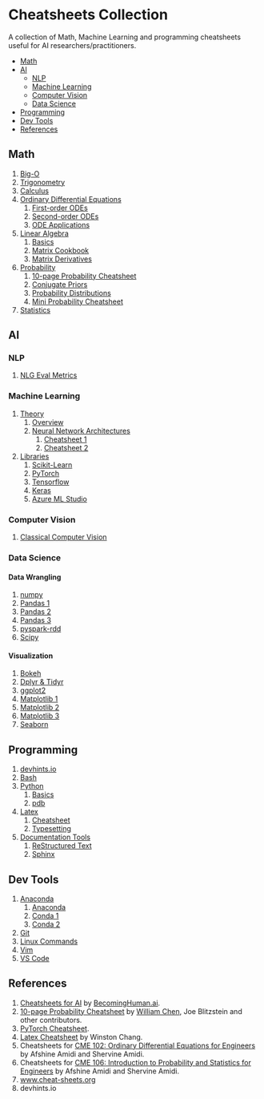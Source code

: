 # Cheatsheets Collection

A collection of Math, Machine Learning and programming cheatsheets useful for AI researchers/practitioners.

- [Math](#math)
- [AI](#ai)
  - [NLP](#nlp)
  - [Machine Learning](#machine-learning)
  - [Computer Vision](#computer-vision)
  - [Data Science](#data-science)
- [Programming](#programming)
- [Dev Tools](#dev-tools)
- [References](#references)

## Math

1. [Big-O](src/becoming-human-ai/splits/big-O.pdf)
2. [Trigonometry](src/stanford-cme-102-ordinary-differential-equations/trigonometry.pdf)
3. [Calculus](src/stanford-cme-102-ordinary-differential-equations/calculus.pdf)
4. [Ordinary Differential Equations](cheatsheets/math/ordinary-differential-equations/)
   1. [First-order ODEs](src/stanford-cme-102-ordinary-differential-equations/cheatsheet-first-ode.pdf)
   2. [Second-order ODEs](src/stanford-cme-102-ordinary-differential-equations/cheatsheet-second-ode.pdf)
   3. [ODE Applications](src/stanford-cme-102-ordinary-differential-equations/cheatsheet-applications.pdf)
5. [Linear Algebra](cheatsheets/math/linear-algebra/)
   1. [Basics](src/stanford-cme-102-ordinary-differential-equations/linear-algebra.pdf)
   2. [Matrix Cookbook](cheatsheets/math/linear-algebra/matrixcookbook.pdf)
   3. [Matrix Derivatives](cheatsheets/math/linear-algebra/matrix-derivatives.pdf)
6. [Probability](cheatsheets/math/probability/)
   1. [10-page Probability Cheatsheet](src/probability-cheatsheet/probability_cheatsheet.pdf)
   2. [Conjugate Priors](cheatsheets/math/probability/conjugate-priors.png)
   3. [Probability Distributions](cheatsheets/math/probability/distributions.pdf)
   4. [Mini Probability Cheatsheet](cheatsheets/math/probability/mini-cheatsheet.pdf)
7. [Statistics](src/stanford-cme-106-probability-and-statistics/cheatsheet-statistics.pdf)

## AI

### NLP

1. [NLG Eval Metrics](cheatsheets/nlp/NLG-eval-metrics-untrained.png)

### Machine Learning

1. [Theory](cheatsheets/machine-learning/theory)
   1. [Overview](src/becoming-human-ai/splits/ml-overview.pdf)
   2. [Neural Network Architectures](cheatsheets/machine-learning/)
      1. [Cheatsheet 1](src/becoming-human-ai/splits/neural-networks-architectures.pdf)
      2. [Cheatsheet 2](cheatsheets/machine-learning/theory/NN-architectures-2.png)
2. [Libraries](cheatsheets/machine-learning/libraries)
   1. [Scikit-Learn](src/becoming-human-ai/splits/scikit-learn.pdf)
   2. [PyTorch](https://github.com/Shivanshu-Gupta/pytorch-cheatsheet/blob/master/pytorch-cheatsheet-v2.pdf)
   3. [Tensorflow](src/becoming-human-ai/splits/tensorflow.pdf)
   4. [Keras](src/becoming-human-ai/splits/keras.pdf)
   5. [Azure ML Studio](src/becoming-human-ai/splits/azure-ml-studio.pdf)

### Computer Vision

1. [Classical Computer Vision](cheatsheets/computer-vision.pdf)

### Data Science

#### Data Wrangling

1. [numpy](src/becoming-human-ai/splits/numpy-basics.pdf)
2. [Pandas 1](cheatsheets/data-science/pandas-1.pdf)
3. [Pandas 2](src/becoming-human-ai/splits/pandas.pdf)
4. [Pandas 3](cheatsheets/data-science/pandas-3.pdf)
5. [pyspark-rdd](src/becoming-human-ai/splits/pyspark-rdd-basics.pdf)
6. [Scipy](src/becoming-human-ai/splits/scipy.pdf)

#### Visualization

1. [Bokeh](src/becoming-human-ai/splits/bokeh.pdf)
2. [Dplyr & Tidyr](src/becoming-human-ai/splits/dplyr-tidyr.pdf)
3. [ggplot2](src/becoming-human-ai/splits/ggplot2.pdf)
4. [Matplotlib 1](cheatsheets/data-science/matplotlib-1.pdf)
5. [Matplotlib 2](src/becoming-human-ai/splits/matplotlib.pdf)
6. [Matplotlib 3](cheatsheets/data-science/matplotlib-3.pdf)
7. [Seaborn](cheatsheets/data-science/seaborn.pdf)

## Programming

1. [devhints.io](https://devhints.io)
2. [Bash](devhints.io/bash)
3. [Python](https://devhints.io/python)
   1. [Basics](src/becoming-human-ai/splits/python-basics.pdf)
   2. [pdb](cheatsheets/programming/python/pdb.pdf)
4. [Latex](cheatsheets/programming/latex/)
   1. [Cheatsheet](cheatsheets/programming/latex/latex-cheatsheet.pdf)
   2. [Typesetting](cheatsheets/programming/latex/latex-typesetting.png)
5. [Documentation Tools](cheatsheets/programming/documentation/)
   1. [ReStructured Text](cheatsheets/programming/documentation/rst.png)
   2. [Sphinx](cheatsheets/programming/documentation/sphinx.png)

## Dev Tools

1. [Anaconda](cheatsheets/dev-tools/anaconda/)
   1. [Anaconda](cheatsheets/dev-tools/anaconda/anaconda.pdf)
   2. [Conda 1](cheatsheets/dev-tools/anaconda/conda-1.pdf)
   3. [Conda 2](cheatsheets/dev-tools/anaconda/conda-2.pdf)
2. [Git](cheatsheets/dev-tools/git.pdf)
3. [Linux Commands](cheatsheets/dev-tools/linux-shell.jpg)
4. [Vim](cheatsheets/dev-tools/vim.gif)
5. [VS Code](cheatsheets/dev-tools/vscode.pdf)

## References

1. [Cheatsheets for AI](src/becoming-human-ai/cheatsheets-becoming-human.pdf) by [BecomingHuman.ai](BecomingHuman.ai).
2. [10-page Probability Cheatsheet](http://www.wzchen.com/probability-cheatsheet) by [William Chen](http://wzchen.com), Joe Blitzstein and other contributors.
3. [PyTorch Cheatsheet](https://pytorch.org/tutorials/beginner/ptcheat.html).
4. [Latex Cheatsheet](https://wch.github.io/latexsheet/) by Winston Chang.
5. Cheatsheets for [CME 102: Ordinary Differential Equations for Engineers](https://stanford.edu/~shervine/teaching/cme-102/) by Afshine Amidi and Shervine Amidi.
6. Cheatsheets for [CME 106: Introduction to Probability and Statistics for Engineers](https://stanford.edu/~shervine/teaching/cme-106/) by Afshine Amidi and Shervine Amidi.
7. www.cheat-sheets.org
8. devhints.io

